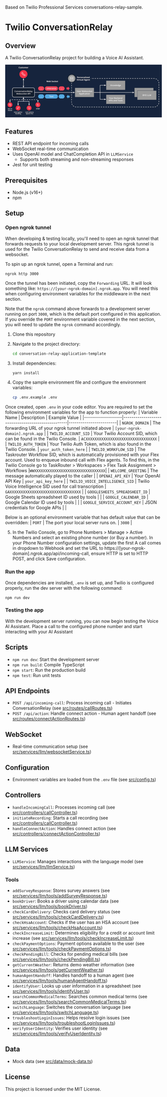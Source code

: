 Based on Twilio Professional Services conversations-relay-sample.

# Twilio ConversationRelay

## Overview

A Twilio ConversationRelay project for building a Voice AI Assistant.

![ConversationRelay](docs/conversation-relay.png)

## Features

- REST API endpoint for incoming calls
- WebSocket real-time communication
- Uses OpenAI model and ChatCompletion API in `LLMService`
  - Supports both streaming and non-streaming responses
- Jest for unit testing

## Prerequisites

- Node.js (v16+)
- npm

## Setup

### Open ngrok tunnel

When developing & testing locally, you'll need to open an ngrok tunnel that forwards requests to your local development server.
This ngrok tunnel is used for the Twilio ConversationRelay to send and receive data from a websocket.

To spin up an ngrok tunnel, open a Terminal and run:

```
ngrok http 3000
```

Once the tunnel has been initiated, copy the `Forwarding` URL. It will look something like: `https://[your-ngrok-domain].ngrok.app`. You will
need this when configuring environment variables for the middleware in the next section.

Note that the `ngrok` command above forwards to a development server running on port `3000`, which is the default port configured in this application. If you override the `PORT` environment variable covered in the next section, you will need to update the `ngrok` command accordingly.

1. Clone this repository

2. Navigate to the project directory:
   ```sh
   cd conversation-relay-application-template
   ```
3. Install dependencies:
   ```sh
   yarn install
   ```
4. Copy the sample environment file and configure the environment variables:
   ```sh
   cp .env.example .env
   ```

Once created, open `.env` in your code editor. You are required to set the following environment variables for the app to function properly:
| Variable Name | Description | Example Value |
|-------------------|--------------------------------------------------|------------------------|
| `NGROK_DOMAIN` | The forwarding URL of your ngrok tunnel initiated above | `[your-ngrok-domain].ngrok.app` |
| `TWILIO_ACCOUNT_SID` | Your Twilio Account SID, which can be found in the Twilio Console. | `ACXXXXXXXXXXXXXXXXXXXXXXXXXXXXXXXX` |
| `TWILIO_AUTH_TOKEN` | Your Twilio Auth Token, which is also found in the Twilio Console. | `your_auth_token_here` |
| `TWILIO_WORKFLOW_SID` | The Taskrouter Workflow SID, which is automatically provisioned with your Flex account. Used to enqueue inbound call with Flex agents. To find this, in the Twilio Console go to TaskRouter > Workspaces > Flex Task Assignment > Workflows |`WWXXXXXXXXXXXXXXXXXXXXXXXXXXXXXXXX`|
| `WELCOME_GREETING` | The message automatically played to the caller |
| `OPENAI_API_KEY` | Your OpenAI API Key | `your_api_key_here` |
| `TWILIO_VOICE_INTELLIGENCE_SID` | Twilio Voice Intelligence SID used for call transcription | `GAXXXXXXXXXXXXXXXXXXXXXXXXXXXXXXXX` |
| `GOOGLESHEETS_SPREADSHEET_ID` | Google Sheets spreadsheet ID used by tools | |
| `GOOGLE_CALENDAR_ID` | Google Calendar ID used by tools | |
| `GOOGLE_SERVICE_ACCOUNT_KEY` | JSON credentials for Google APIs | |

Below is an optional environment variable that has default value that can be overridden:
| `PORT` | The port your local server runs on. | `3000` |

5. In the Twilio Console, go to Phone Numbers > Manage > Active Numbers and select an existing phone number (or Buy a number). In your Phone Number configuration settings, update the first A call comes in dropdown to Webhook and set the URL to https://[your-ngrok-domain].ngrok.app/api/incoming-call, ensure HTTP is set to HTTP POST, and click Save configuration.

### Run the app

Once dependencies are installed, `.env` is set up, and Twilio is configured properly, run the dev server with the following command:

```
npm run dev
```

### Testing the app

With the development server running, you can now begin testing the Voice AI Assistant. Place a call to the configured phone number and start interacting with your AI Assistant

## Scripts

- `npm run dev`: Start the development server
- `npm run build`: Compile TypeScript
- `npm start`: Run the production build
- `npm test`: Run unit tests

## API Endpoints

- `POST /api/incoming-call`: Process incoming call - Initiates ConversationRelay (see [src/routes/callRoutes.ts](src/routes/callRoutes.ts))
- `POST /api/action`: Handle connect action - Human agent handoff (see [src/routes/connectActionRoutes.ts](src/routes/connectActionRoutes.ts))

## WebSocket

- Real-time communication setup (see [src/services/llm/websocketService.ts](src/services/llm/websocketService.ts))

## Configuration

- Environment variables are loaded from the `.env` file (see [src/config.ts](src/config.ts))

## Controllers

- `handleIncomingCall`: Processes incoming call (see [src/controllers/callController.ts](src/controllers/callController.ts))
- `initiateRecording`: Starts a call recording (see [src/controllers/callController.ts](src/controllers/callController.ts))
- `handleConnectAction`: Handles connect action (see [src/controllers/connectActionController.ts](src/controllers/connectActionController.ts))

## LLM Services

- `LLMService`: Manages interactions with the language model (see [src/services/llm/llmService.ts](src/services/llm/llmService.ts))

### Tools

- `addSurveyResponse`: Stores survey answers (see [src/services/llm/tools/addSurveyResponse.ts](src/services/llm/tools/addSurveyResponse.ts))
- `bookDriver`: Books a driver using calendar data (see [src/services/llm/tools/bookDriver.ts](src/services/llm/tools/bookDriver.ts))
- `checkCardDelivery`: Checks card delivery status (see [src/services/llm/tools/checkCardDelivery.ts](src/services/llm/tools/checkCardDelivery.ts))
- `checkHsaAccount`: Checks if the user has an HSA account (see [src/services/llm/tools/checkHsaAccount.ts](src/services/llm/tools/checkHsaAccount.ts))
- `checkIncreaseLimit`: Determines eligibility for a credit or account limit increase (see [src/services/llm/tools/checkIncreaseLimit.ts](src/services/llm/tools/checkIncreaseLimit.ts))
- `checkPaymentOptions`: Payment options available to the user (see [src/services/llm/tools/checkPaymentOptions.ts](src/services/llm/tools/checkPaymentOptions.ts))
- `checkPendingBill`: Checks for pending medical bills (see [src/services/llm/tools/checkPendingBill.ts](src/services/llm/tools/checkPendingBill.ts))
- `getCurrentWeather`: Returns demo weather information (see [src/services/llm/tools/getCurrentWeather.ts](src/services/llm/tools/getCurrentWeather.ts))
- `humanAgentHandoff`: Handles handoff to a human agent (see [src/services/llm/tools/humanAgentHandoff.ts](src/services/llm/tools/humanAgentHandoff.ts))
- `identifyUser`: Looks up user information in a spreadsheet (see [src/services/llm/tools/identifyUser.ts](src/services/llm/tools/identifyUser.ts))
- `searchCommonMedicalTerms`: Searches common medical terms (see [src/services/llm/tools/searchCommonMedicalTerms.ts](src/services/llm/tools/searchCommonMedicalTerms.ts))
- `switchLanguage`: Switches the conversation language (see [src/services/llm/tools/switchLanguage.ts](src/services/llm/tools/switchLanguage.ts))
- `troubleshootLoginIssues`: Helps resolve login issues (see [src/services/llm/tools/troubleshootLoginIssues.ts](src/services/llm/tools/troubleshootLoginIssues.ts))
- `verifyUserIdentity`: Verifies user identity (see [src/services/llm/tools/verifyUserIdentity.ts](src/services/llm/tools/verifyUserIdentity.ts))

## Data

- Mock data (see [src/data/mock-data.ts](src/data/mock-data.ts))

## License

This project is licensed under the MIT License.
